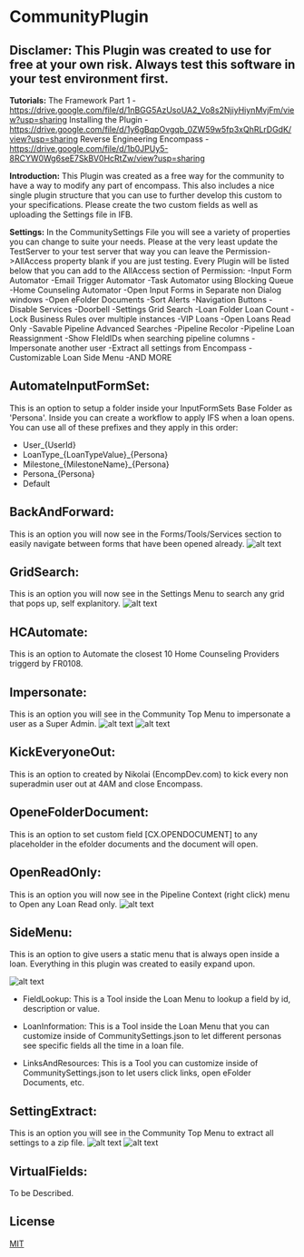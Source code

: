 # CommunityPlugin


## Disclamer: This Plugin was created to use for free at your own risk. Always test this software in your test environment first.

**Tutorials:**
The Framework Part 1 - https://drive.google.com/file/d/1nBGG5AzUsoUA2_Vo8s2NjiyHiynMvjFm/view?usp=sharing
Installing the Plugin - https://drive.google.com/file/d/1y6gBqpOvgqb_0ZW59w5fp3xQhRLrDGdK/view?usp=sharing
Reverse Engineering Encompass - https://drive.google.com/file/d/1b0JPUy5-8RCYW0Wg6seE7SkBV0HcRtZw/view?usp=sharing

**Introduction:** This Plugin was created as a free way for the community to have a way to modify any part of encompass. This also includes a nice single plugin structure that you can use to further develop this custom to your specifications. Please create the two custom fields as well as uploading the Settings file in IFB. 

**Settings:** In the CommunitySettings File you will see a variety of properties you can change to suite your needs. Please at the very least update the TestServer to your test server that way you can leave the Permission->AllAccess property blank if you are just testing. Every Plugin will be listed below that you can add to the AllAccess section of Permission:
-Input Form Automator
-Email Trigger Automator 
-Task Automator using Blocking Queue
-Home Counseling Automator
-Open Input Forms in Separate non Dialog windows
-Open eFolder Documents
-Sort Alerts
-Navigation Buttons
-Disable Services
-Doorbell
-Settings Grid Search
-Loan Folder Loan Count
-Lock Business Rules over multiple instances
-VIP Loans
-Open Loans Read Only
-Savable Pipeline Advanced Searches
-Pipeline Recolor
-Pipeline Loan Reassignment 
-Show FIeldIDs when searching pipeline columns
-Impersonate another user
-Extract all settings from Encompass
-Customizable Loan Side Menu
-AND MORE

## AutomateInputFormSet: 
This is an option to setup a folder inside your InputFormSets Base Folder as 'Persona'. Inside you can create a workflow to apply IFS when a loan opens. You can use all of these prefixes and they apply in this order: 
- User_{UserId}
- LoanType_{LoanTypeValue}_{Persona}
- Milestone_{MilestoneName}_{Persona}
- Persona_{Persona}
- Default

## BackAndForward: 
This is an option you will now see in the Forms/Tools/Services section to easily navigate between forms that have been opened already.
![alt text](Navigation.PNG)

## GridSearch: 
This is an option you will now see in the Settings Menu to search any grid that pops up, self explanitory.
![alt text](GridSearch.PNG)

## HCAutomate: 
This is an option to Automate the closest 10 Home Counseling Providers triggerd by FR0108.


## Impersonate: 
This is an option you will see in the Community Top Menu to impersonate a user as a Super Admin.
![alt text](TopMenu.png)
![alt text](Impersonate.png)

## KickEveryoneOut: 
This is an option to created by Nikolai (EncompDev.com) to kick every non superadmin user out at 4AM and close Encompass.


## OpeneFolderDocument: 
This is an option to set custom field [CX.OPENDOCUMENT] to any placeholder in the efolder documents and the document will open.

## OpenReadOnly: 
This is an option you will now see in the Pipeline Context (right click) menu to Open any Loan Read only.
![alt text](readonly.png)


## SideMenu: 
This is an option to give users a static menu that is always open inside a loan. Everything in this plugin was created to easily expand
upon.

![alt text](SideMenu.PNG)

-  FieldLookup: 
This is a Tool inside the Loan Menu to lookup a field by id, description or value.

-  LoanInformation: 
This is a Tool inside the Loan Menu that you can customize inside of CommunitySettings.json to let different personas see specific fields all the time in a loan file.

- LinksAndResources: 
This is a Tool you can customize inside of CommunitySettings.json to let users click links, open eFolder Documents, etc.

## SettingExtract: 
This is an option you will see in the Community Top Menu to extract all settings to a zip file.
![alt text](TopMenu.png)
![alt text](Settings.png)

## VirtualFields: 
To be Described.



## License
[MIT](https://choosealicense.com/licenses/mit/)
